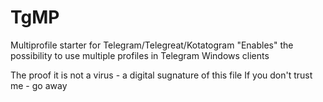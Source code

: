 # TgMP
Multiprofile starter for Telegram/Telegreat/Kotatogram
"Enables" the possibility to use multiple profiles in Telegram Windows clients

The proof it is not a virus - a digital sugnature of this file
If you don't trust me - go away
